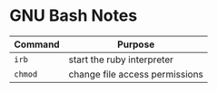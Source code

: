 # GNU Bash Notes

| Command | Purpose |
| --- | --- |
| `irb` | start the ruby interpreter
| `chmod` | change file access permissions